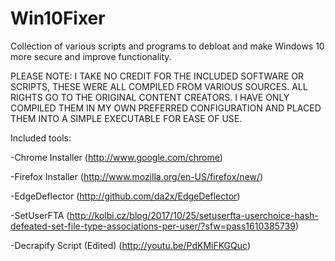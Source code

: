 # Win10Fixer
Collection of various scripts and programs to debloat and make Windows 10 more secure and improve functionality.


PLEASE NOTE:
I TAKE NO CREDIT FOR THE INCLUDED SOFTWARE OR SCRIPTS, THESE WERE ALL COMPILED FROM VARIOUS SOURCES. ALL RIGHTS GO TO THE ORIGINAL CONTENT CREATORS.
I HAVE ONLY COMPILED THEM IN MY OWN PREFERRED CONFIGURATION AND PLACED THEM INTO A SIMPLE EXECUTABLE FOR EASE OF USE.




Included tools:

-Chrome Installer (http://www.google.com/chrome)

-Firefox Installer (http://www.mozilla.org/en-US/firefox/new/)

-EdgeDeflector (http://github.com/da2x/EdgeDeflector)

-SetUserFTA (http://kolbi.cz/blog/2017/10/25/setuserfta-userchoice-hash-defeated-set-file-type-associations-per-user/?sfw=pass1610385739)

-Decrapify Script (Edited) (http://youtu.be/PdKMiFKGQuc)
